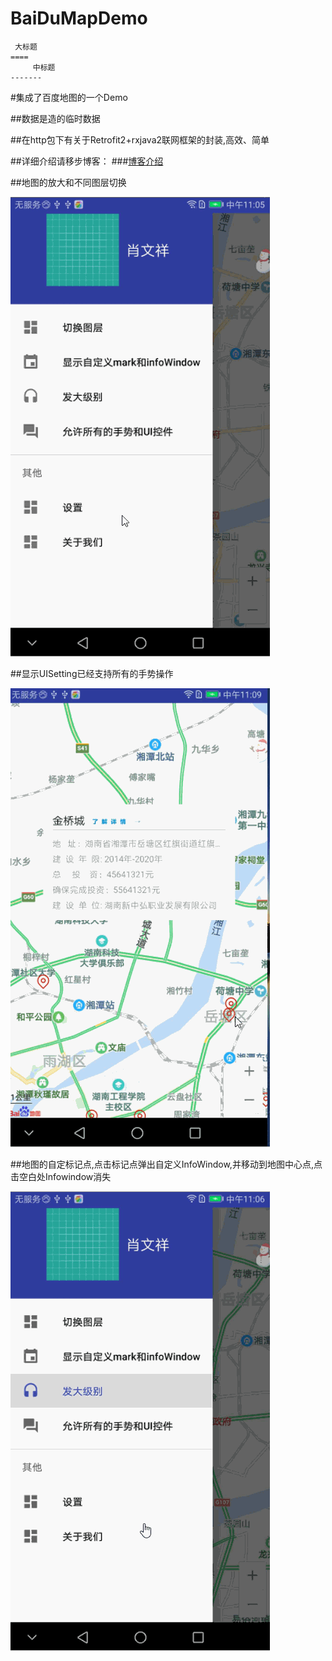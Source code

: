 # BaiDuMapDemo
     大标题  
    ====  
         中标题  
    -------  
  #集成了百度地图的一个Demo

 ##数据是造的临时数据

 ##在http包下有关于Retrofit2+rxjava2联网框架的封装,高效、简单

 ##详细介绍请移步博客：
 ###[博客介绍](http://blog.csdn.net/kevin_321v/article/details/78810053)  



 ##地图的放大和不同图层切换

![image](https://github.com/kevin321happy/BaiDuMapDemo/blob/master/app/map01.gif)




 ##显示UISetting已经支持所有的手势操作

![image](https://github.com/kevin321happy/BaiDuMapDemo/blob/master/app/map03.gif)



 ##地图的自定标记点,点击标记点弹出自定义InfoWindow,并移动到地图中心点,点击空白处Infowindow消失


![image](https://github.com/kevin321happy/BaiDuMapDemo/blob/master/app/map02.gif)
